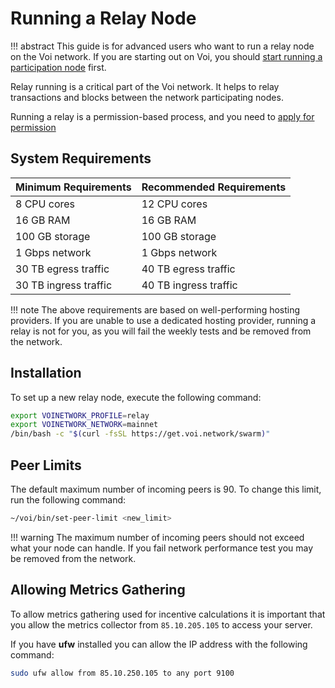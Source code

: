 # Running a Relay Node

!!! abstract
    This guide is for advanced users who want to run a relay node on the Voi network.
    If you are starting out on Voi, you should [start running a participation node](../../installation/system-requirements/) first.

Relay running is a critical part of the Voi network. It helps to relay transactions and blocks between the network participating nodes.

Running a relay is a permission-based process, and you need to [apply for permission](https://docs.voi.network/node-runners/become-a-relay-runner/)

## System Requirements

| Minimum Requirements  | Recommended Requirements |
|-----------------------|--------------------------|
| 8 CPU cores           | 12 CPU cores             |
| 16 GB RAM             | 16 GB RAM                |
| 100 GB storage        | 100 GB storage           |
| 1 Gbps network        | 1 Gbps network           |
| 30 TB egress traffic  | 40 TB egress traffic     |
| 30 TB ingress traffic | 40 TB ingress traffic    |

!!! note
    The above requirements are based on well-performing hosting providers. If you are unable to use a dedicated hosting
    provider, running a relay is not for you, as you will fail the weekly tests and be removed from the network.

## Installation

To set up a new relay node, execute the following command:

```bash
export VOINETWORK_PROFILE=relay
export VOINETWORK_NETWORK=mainnet
/bin/bash -c "$(curl -fsSL https://get.voi.network/swarm)"
```

## Peer Limits

The default maximum number of incoming peers is 90. To change this limit, run the following command:

```bash
~/voi/bin/set-peer-limit <new_limit>
```


!!! warning
    The maximum number of incoming peers should not exceed what your node can handle.
    If you fail network performance test you may be removed from the network.


## Allowing Metrics Gathering

To allow metrics gathering used for incentive calculations it is important that you allow the metrics
collector from `85.10.205.105` to access your server.

If you have **ufw** installed you can allow the IP address with the following command:

```bash
sudo ufw allow from 85.10.250.105 to any port 9100
```
